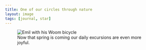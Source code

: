 ```yaml
---
title: One of our circles through nature
layout: image
tags: [journal, star]
---
```

<figure class="bleed">
<img src="/img/journal/IMG_0682.jpg" alt="Emil with his Woom bicycle">
<figcaption>Now that spring is coming our daily excursions are even more joyful.</figcaption>
</figure>